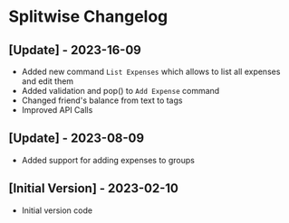 # Splitwise Changelog

## [Update] - 2023-16-09
- Added new command `List Expenses` which allows to list all expenses and edit them
- Added validation and pop() to `Add Expense` command
- Changed friend's balance from text to tags
- Improved API Calls

## [Update] - 2023-08-09
- Added support for adding expenses to groups

## [Initial Version] - 2023-02-10
- Initial version code
